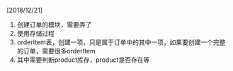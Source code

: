 [2018/12/21]
1. 创建订单的模块，需要弄了
2. 使用存储过程
3. orderItem表，创建一项，只是属于订单中的其中一项，如果要创建一个完整的订单，需要很多orderItem
4. 其中需要判断product库存，product是否存在等